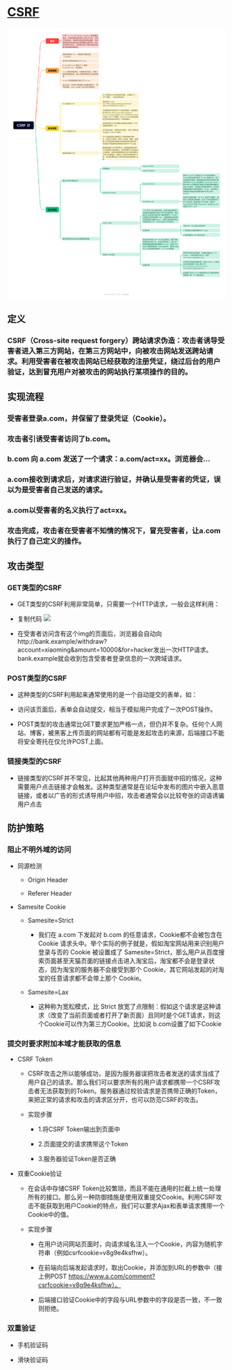 # [CSRF](https://juejin.cn/post/6844903689702866952?searchId=2024021610122912D81398EC17CA16D28D#heading-18)

![CSRF](https://raw.githubusercontent.com/JimmyZzMm/article-pictures/main/typora/CSRF.png)

## 定义

### CSRF（Cross-site request forgery）跨站请求伪造：攻击者诱导受害者进入第三方网站，在第三方网站中，向被攻击网站发送跨站请求。利用受害者在被攻击网站已经获取的注册凭证，绕过后台的用户验证，达到冒充用户对被攻击的网站执行某项操作的目的。

## 实现流程

### 受害者登录a.com，并保留了登录凭证（Cookie）。

### 攻击者引诱受害者访问了b.com。

### b.com 向 a.com 发送了一个请求：a.com/act=xx。浏览器会…

### a.com接收到请求后，对请求进行验证，并确认是受害者的凭证，误以为是受害者自己发送的请求。

### a.com以受害者的名义执行了act=xx。

### 攻击完成，攻击者在受害者不知情的情况下，冒充受害者，让a.com执行了自己定义的操作。

## 攻击类型

### GET类型的CSRF

- GET类型的CSRF利用非常简单，只需要一个HTTP请求，一般会这样利用：

- 复制代码 <img src="http://bank.example/withdraw?amount=10000&for=hacker" > 

- 在受害者访问含有这个img的页面后，浏览器会自动向http://bank.example/withdraw?account=xiaoming&amount=10000&for=hacker发出一次HTTP请求。bank.example就会收到包含受害者登录信息的一次跨域请求。

### POST类型的CSRF

- 这种类型的CSRF利用起来通常使用的是一个自动提交的表单，如：

- 访问该页面后，表单会自动提交，相当于模拟用户完成了一次POST操作。

- POST类型的攻击通常比GET要求更加严格一点，但仍并不复杂。任何个人网站、博客，被黑客上传页面的网站都有可能是发起攻击的来源，后端接口不能将安全寄托在仅允许POST上面。

### 链接类型的CSRF

- 链接类型的CSRF并不常见，比起其他两种用户打开页面就中招的情况，这种需要用户点击链接才会触发。这种类型通常是在论坛中发布的图片中嵌入恶意链接，或者以广告的形式诱导用户中招，攻击者通常会以比较夸张的词语诱骗用户点击

## 防护策略

### 阻止不明外域的访问

- 同源检测

	- Origin Header

	- Referer Header

- Samesite Cookie

	- Samesite=Strict

		- 我们在 a.com 下发起对 b.com 的任意请求，Cookie都不会被包含在 Cookie 请求头中。举个实际的例子就是，假如淘宝网站用来识别用户登录与否的 Cookie 被设置成了 Samesite=Strict，那么用户从百度搜索页面甚至天猫页面的链接点击进入淘宝后，淘宝都不会是登录状态，因为淘宝的服务器不会接受到那个 Cookie，其它网站发起的对淘宝的任意请求都不会带上那个 Cookie。

	- Samesite=Lax

		- 这种称为宽松模式，比 Strict 放宽了点限制：假如这个请求是这种请求（改变了当前页面或者打开了新页面）且同时是个GET请求，则这个Cookie可以作为第三方Cookie。比如说 b.com设置了如下Cookie

### 提交时要求附加本域才能获取的信息

- CSRF Token

	- CSRF攻击之所以能够成功，是因为服务器误把攻击者发送的请求当成了用户自己的请求。那么我们可以要求所有的用户请求都携带一个CSRF攻击者无法获取到的Token。服务器通过校验请求是否携带正确的Token，来把正常的请求和攻击的请求区分开，也可以防范CSRF的攻击。

	- 实现步骤

		- 1.将CSRF Token输出到页面中

		- 2.页面提交的请求携带这个Token

		- 3.服务器验证Token是否正确

- 双重Cookie验证

	- 在会话中存储CSRF Token比较繁琐，而且不能在通用的拦截上统一处理所有的接口。那么另一种防御措施是使用双重提交Cookie。利用CSRF攻击不能获取到用户Cookie的特点，我们可以要求Ajax和表单请求携带一个Cookie中的值。

	- 实现步骤

		- 在用户访问网站页面时，向请求域名注入一个Cookie，内容为随机字符串（例如csrfcookie=v8g9e4ksfhw）。

		- 在前端向后端发起请求时，取出Cookie，并添加到URL的参数中（接上例POST https://www.a.com/comment?csrfcookie=v8g9e4ksfhw）。

		- 后端接口验证Cookie中的字段与URL参数中的字段是否一致，不一致则拒绝。

### 双重验证

- 手机验证码

- 滑块验证码

